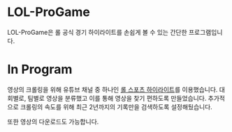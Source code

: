 # LOL-ProGame
LOL-ProGame은 롤 공식 경기 하이라이트를 손쉽게 볼 수 있는 간단한 프로그램입니다.

# In Program
영상의 크롤링을 위해 유튜브 채널 중 하나인 [롤 스포츠 하이라이트](https://www.youtube.com/user/KazaLoLLCSHighlights/videos)를 이용했습니다. 대회별로, 팀별로 영상을 분류했고 이를 통해 영상을 찾기 편하도록 만들었습니다. 추가적으로 크롤링의 속도를 위해 최근 2년까지의 기록만을 검색하도록 설정해뒀습니다. 


또한 영상의 다운로드도 가능합니다. 
